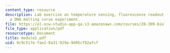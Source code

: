 ```yaml
---
content_type: resource
description: Lab exercise on temperature sensing, fluorescence readout system, and
  a DNA melting curve experiment.
file: https://ol-ocw-studio-app-qa.s3.amazonaws.com/courses/20-309-biological-engineering-ii-instrumentation-and-measurement-fall-2006/0c9c517efae28a31929a9d95cf92afcf_module1.pdf
file_type: application/pdf
resourcetype: Document
title: module1.pdf
uid: 0c9c517e-fae2-8a31-929a-9d95cf92afcf
---
```

